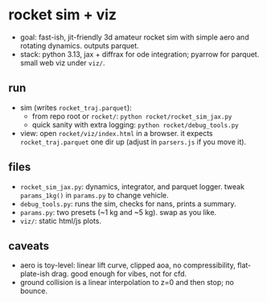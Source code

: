 # rocket sim + viz

- goal: fast-ish, jit-friendly 3d amateur rocket sim with simple aero and rotating dynamics. outputs parquet.
- stack: python 3.13, jax + diffrax for ode integration; pyarrow for parquet. small web viz under `viz/`.

## run

- sim (writes `rocket_traj.parquet`):
  - from repo root or `rocket/`: `python rocket/rocket_sim_jax.py`
  - quick sanity with extra logging: `python rocket/debug_tools.py`
- view: open `rocket/viz/index.html` in a browser. it expects `rocket_traj.parquet` one dir up (adjust in `parsers.js` if you move it).

## files

- `rocket_sim_jax.py`: dynamics, integrator, and parquet logger. tweak `params_1kg()` in `params.py` to change vehicle.
- `debug_tools.py`: runs the sim, checks for nans, prints a summary.
- `params.py`: two presets (~1 kg and ~5 kg). swap as you like.
- `viz/`: static html/js plots.

## caveats

- aero is toy-level: linear lift curve, clipped aoa, no compressibility, flat-plate-ish drag. good enough for vibes, not for cfd.
- ground collision is a linear interpolation to z=0 and then stop; no bounce.
